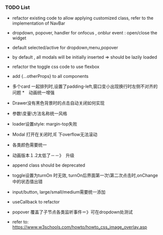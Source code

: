 ### TODO List
* refactor existing code to allow applying customized class, 
refer to the implementation of NavBar    
 
 * dropdown, popover, handler for onfocus , onblur event :  open/close the widget
 * default selected/active for dropdown,menu,popover
 * by default , all modals will be initially inserted => should be lazily loaded 
 * refactor the toggle css code to use flexbox 
 * add {...otherProps} to all components
 * 多个card 一起排列时,设置了padding-left,窗口变小出现换行时左侧不对齐的问题
 *　动画统一增强
 * Drawer没有黑色背景时的点击自动关闭如何实现
 * 参数\变量\方法名称统一风格
 * loader设置style: margin-top失败
 * Modal 打开在关闭时,IE 下overflow无法滚动
 * 各类颜色需要统一
 * 动画版本１.2太低了－－》　升级
 * append class should be deprecated
 * toggle设置为turnOn 时无效, turnOn后界面第一次\第二次点击时,onChange中的状态值出错
 * input/button, large/small/medium需要统一添加
 * useCallback to refactor
 * popover 覆盖了子节点各类监听事件＝》可在dropdown处测试
 
 * refer to: https://www.w3schools.com/howto/howto_css_image_overlay.asp